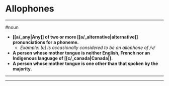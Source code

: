 # Allophones
---
#noun
- **[[a/_any|Any]] of two or more [[a/_alternative|alternative]] pronunciations for a phoneme.**
	- _Example: [ʋ] is occasionally considered to be an allophone of /v/_
- **A person whose mother tongue is neither English, French nor an Indigenous language of [[c/_canada|Canada]].**
- **A person whose mother tongue is one other than that spoken by the majority.**
---
---
